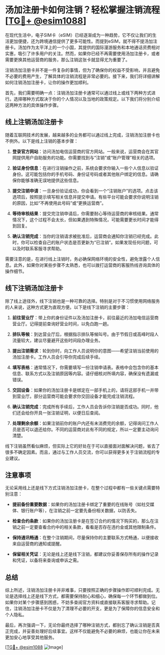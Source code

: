 # 汤加注册卡如何注销？轻松掌握注销流程[[TG💪+ @esim1088](https://t.me/s/esim1088)]

在现代生活中，电子SIM卡（eSIM）已经逐渐成为一种趋势，它不仅让我们的生活更加便捷，还为跨境通信提供了更多可能性。而提到eSIM，就不得不提汤加注册卡。汤加作为太平洋上的一个小国，其提供的国际漫游服务和本地通话资费相对实惠，吸引了许多用户的关注。然而，如果你已经不再需要使用汤加注册卡，或者需要更换其他运营商的服务，那么注销这张卡就显得尤为重要了。

注销汤加注册卡并不是一件复杂的事情，但为了确保你的权益不受影响，并且避免不必要的费用产生，了解具体的注销流程是非常必要的。接下来，我们将详细讲解如何注销汤加注册卡，让你的操作更加顺利。

首先，我们需要明确一点：注销汤加注册卡通常可以通过线上或线下两种方式进行。选择哪种方式取决于你的个人情况以及当地的政策规定。以下我们将分别介绍这两种方法的具体操作步骤。

## 线上注销汤加注册卡

随着互联网技术的发展，越来越多的业务都可以通过线上完成，注销汤加注册卡也不例外。以下是线上注销的基本步骤：

1. **登录官方网站**：访问汤加电信运营商的官方网站。一般来说，运营商会在其官网提供用户自助服务的功能。你需要找到与“注销”或“账户管理”相关的选项。

2. **验证身份信息**：在进行注销操作之前，系统会要求你输入一些个人信息以验证身份。这可能包括你的手机号码、身份证号码或者其他账户绑定的信息。请确保你能够准确无误地提供这些信息。

3. **提交注销申请**：一旦身份验证成功，你会看到一个“注销账户”的选项。点击该选项后，按照提示填写相关信息并提交申请。有些平台可能会要求你说明注销的原因，比如“不再使用此号码”或“更换运营商”。

4. **等待审核结果**：提交完注销申请后，你需要耐心等待运营商的审核结果。通常情况下，这个过程不会太长，但如果遇到特殊情况，可能需要更长时间才能得到回复。

5. **确认注销完成**：当你的注销请求被批准后，运营商会通知你注销已经完成。此时，你可以检查自己的账户状态是否更新为“已注销”。如果发现任何问题，可以及时联系客服寻求帮助。

需要注意的是，在进行线上注销时，务必确保网络环境的安全性，避免泄露个人信息。此外，如果你对某些步骤不太熟悉，也可以拨打运营商的客服热线咨询具体的操作细节。

## 线下注销汤加注册卡

除了线上途径外，线下注销也是一种可靠的选择。特别是对于不习惯使用网络服务的人来说，这种方式更为直观方便。以下是线下注销的主要步骤：

1. **前往营业厅**：带上你的身份证件以及汤加注册卡，前往最近的汤加电信运营商营业厅。记得提前查询好营业时间，以免白跑一趟。

2. **排队等候**：到达营业厅后，根据指示排队等候叫号。由于节假日或高峰时段人流量较大，建议尽量避开这些时间段办理业务。

3. **提出注销需求**：轮到你时，向工作人员说明你的意图——希望注销当前使用的汤加注册卡。工作人员会引导你完成后续手续。

4. **填写表格**：通常情况下，你需要填写一份注销申请表。表格中会包含你的基本信息、联系方式以及注销原因等内容。请仔细核对所填内容，确保没有遗漏或错误。

5. **交回设备**：如果你的汤加注册卡是绑定在一部手机上的，请将这部手机一并带到营业厅。部分运营商可能会要求你交回设备才能完成注销流程。

6. **确认注销完成**：完成所有手续后，工作人员会告诉你注销是否成功。同时，他们还会给你开具一张注销证明，以便日后查阅。

7. **处理剩余余额**：如果注销前你的账户内还有未消费完的余额，记得询问工作人员是否可以退还给你。不同的运营商对此有不同的规定，所以一定要主动询问清楚。

线下注销虽然看似麻烦，但实际上它的好处在于可以直接面对面解决问题，省去了很多不确定因素。而且，通过与工作人员交流，你可以获得更多关于注销流程的专业建议。

## 注意事项

无论采用线上还是线下方式注销汤加注册卡，在整个过程中都有一些关键点需要特别注意：

- **提前备份重要数据**：如果你的汤加注册卡绑定了重要的在线账号（如社交媒体、银行账户等），在注销之前一定要先备份相关数据，以防丢失。
  
- **检查合约条款**：如果你的汤加注册卡是在签订合约的情况下购买的，那么在注销之前一定要查看合约中的相关条款，看看是否存在违约金或其他限制条件。

- **保持通讯畅通**：在整个注销期间，尽量保持你的主要联系方式畅通，以便接收来自运营商的通知或提醒。

- **保留相关凭证**：无论是线上还是线下注销，都建议你妥善保存所有的操作记录和凭证，以备将来查询或申诉之需。

## 总结

综上所述，注销汤加注册卡并非难事，只要按照正确的步骤操作即可顺利完成。无论是选择线上还是线下方式，都需要保持耐心和细心，确保每一个环节都做到位。如果你对某个步骤感到困惑，不妨多查阅官方资料或直接联系客服寻求帮助。记住，注销汤加注册卡不仅是为了清理不必要的开支，更是为了保障你的信息安全和个人隐私。

最后，再次强调一下，无论你最终选择了哪种注销方式，都别忘了确认注销是否真正完成，并妥善处理好后续事宜。这样不仅能避免不必要的麻烦，也能让你在未来更加安心地享受其他服务。

[[TG💪+ @esim1088](https://t.me/s/esim1088) ![Image](https://i.postimg.cc/4NQfJmqS/Snipaste-2025-05-13-00-14-12.png)]